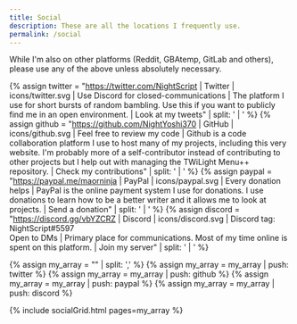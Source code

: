 ```yaml
---
title: Social
description: These are all the locations I frequently use.
permalink: /social
---
```


While I'm also on other platforms (Reddit, GBAtemp, GitLab and others), please use any of the above unless absolutely necessary.

{% assign twitter = "https://twitter.com/NightScript | Twitter | icons/twitter.svg | Use Discord for closed-communications | The platform I use for short bursts of random bambling. Use this if you want to publicly find me in an open environment. | Look at my tweets" | split: ' | ' %}
{% assign github = "https://github.com/NightYoshi370 | GitHub | icons/github.svg | Feel free to review my code | Github is a code collaboration platform I use to host many of my projects, including this very website. I'm probably more of a self-contributor instead of contributing to other projects but I help out with managing the TWiLight Menu++ repository. | Check my contributions" | split: ' | ' %}
{% assign paypal = "https://paypal.me/maorninja | PayPal | icons/paypal.svg | Every donation helps | PayPal is the online payment system I use for donations. I use donations to learn how to be a better writer and it allows me to look at projects. | Send a donation" | split: ' | ' %}
{% assign discord = "https://discord.gg/vbYZCRZ | Discord | icons/discord.svg | Discord tag: NightScript#5597<br>Open to DMs | Primary place for communications. Most of my time online is spent on this platform. | Join my server" | split: ' | ' %}

{% assign my_array = "" | split: ',' %}
{% assign my_array = my_array | push: twitter %}
{% assign my_array = my_array | push: github %}
{% assign my_array = my_array | push: paypal %}
{% assign my_array = my_array | push: discord %}

{% include socialGrid.html pages=my_array %}
